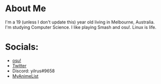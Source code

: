 # About Me
I'm a 19 (unless I don't update this) year old living in Melbourne, Australia. I'm studying Computer Science. I like playing Smash and osu!. Linux is life.
# Socials:
 - [osu!](https://osu.ppy.sh/users/8033996)
 - [Twitter](https://twitter.com/yilrus)
 - Discord: yilrus#9658
 - [MyAnimeList](https://myanimelist.net/profile/yilrus)
 
